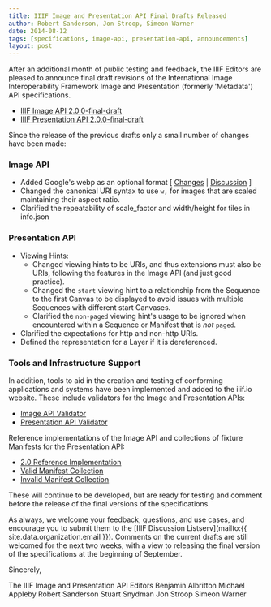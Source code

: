 ```yaml
---
title: IIIF Image and Presentation API Final Drafts Released
author: Robert Sanderson, Jon Stroop, Simeon Warner
date: 2014-08-12
tags: [specifications, image-api, presentation-api, announcements]
layout: post
---
```


After an additional month of public testing and feedback, the IIIF Editors are pleased to announce final draft revisions of the International Image Interoperability Framework Image and Presentation (formerly 'Metadata') API specifications.

 * [IIIF Image API 2.0.0-final-draft](/api/image/2.0/)
 * [IIIF Presentation API 2.0.0-final-draft](/api/presentation/2.0/)

Since the release of the previous drafts only a small number of changes have been made:

### Image API

 * Added Google's webp as an optional format [ [Changes](https://github.com/IIIF/iiif.io/pull/297) \| [Discussion](https://github.com/IIIF/iiif.io/issues/295) ]
 * Changed the canonical URI syntax to use `w,` for images that are scaled maintaining their aspect ratio.
 * Clarified the repeatability of scale_factor and width/height for tiles in info.json


### Presentation API

 * Viewing Hints:
   * Changed viewing hints to be URIs, and thus extensions must also be URIs, following the features in the Image API (and just good practice).
   * Changed the `start` viewing hint to a relationship from the Sequence to the first Canvas to be displayed to avoid issues with  multiple Sequences with different start Canvases. 
   * Clarified the `non-paged` viewing hint's usage to be ignored when encountered within a Sequence or Manifest that is _not_ `paged`.
 * Clarified the expectations for http and non-http URIs.
 * Defined the representation for a Layer if it is dereferenced.


### Tools and Infrastructure Support

In addition, tools to aid in the creation and testing of conforming applications and systems have been implemented and added to the iiif.io website.  These include validators for the Image and Presentation APIs:

 * [Image API Validator](http://iiif.io/api/image/validator/)
 * [Presentation API Validator](http://iiif.io/api/presentation/validator/)

Reference implementations of the Image API and collections of fixture Manifests for the Presentation API:

 * [2.0 Reference Implementation](http://iiif.io/api/image/2.0/example/reference/67352ccc-d1b0-11e1-89ae-279075081939/)
 * [Valid Manifest Collection](http://iiif.io/api/presentation/2.0/example/fixtures/collection.json)
 * [Invalid Manifest Collection](http://iiif.io/api/presentation/2.0/example/fixtures/collection.json)

These will continue to be developed, but are ready for testing and comment before the release of the final versions of the specifications.


As always, we welcome your feedback, questions, and use cases, and encourage you to submit them to the [IIIF Discussion Listserv](mailto:{{ site.data.organization.email }}). Comments on the current drafts are still welcomed for the next two weeks, with a view to releasing the final version of the specifications at the beginning of September.


Sincerely,

The IIIF Image and Presentation API Editors
Benjamin Albritton
Michael Appleby
Robert Sanderson
Stuart Snydman
Jon Stroop
Simeon Warner

